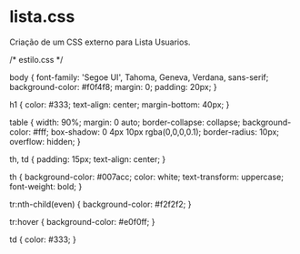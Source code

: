 # lista.css
Criação de um CSS externo para Lista Usuarios.

/* estilo.css */

body {
    font-family: 'Segoe UI', Tahoma, Geneva, Verdana, sans-serif;
    background-color: #f0f4f8;
    margin: 0;
    padding: 20px;
}

h1 {
    color: #333;
    text-align: center;
    margin-bottom: 40px;
}

table {
    width: 90%;
    margin: 0 auto;
    border-collapse: collapse;
    background-color: #fff;
    box-shadow: 0 4px 10px rgba(0,0,0,0.1);
    border-radius: 10px;
    overflow: hidden;
}

th, td {
    padding: 15px;
    text-align: center;
}

th {
    background-color: #007acc;
    color: white;
    text-transform: uppercase;
    font-weight: bold;
}

tr:nth-child(even) {
    background-color: #f2f2f2;
}

tr:hover {
    background-color: #e0f0ff;
}

td {
    color: #333;
}
